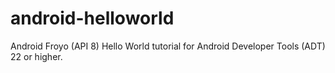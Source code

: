 android-helloworld
==================

Android Froyo (API 8) Hello World tutorial for Android Developer Tools (ADT) 22 or higher.
